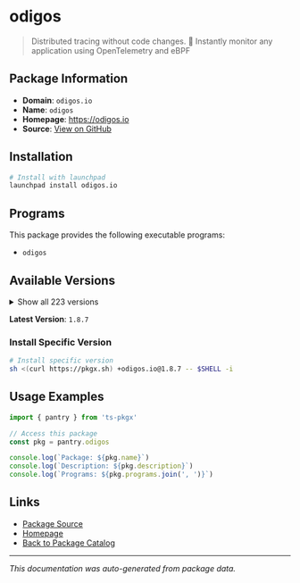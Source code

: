 # odigos

> Distributed tracing without code changes. 🚀 Instantly monitor any application using OpenTelemetry and eBPF

## Package Information

- **Domain**: `odigos.io`
- **Name**: `odigos`
- **Homepage**: https://odigos.io
- **Source**: [View on GitHub](https://github.com/pkgxdev/pantry/tree/main/projects/odigos.io/package.yml)

## Installation

```bash
# Install with launchpad
launchpad install odigos.io
```

## Programs

This package provides the following executable programs:

- `odigos`

## Available Versions

<details>
<summary>Show all 223 versions</summary>

- `1.8.7`, `1.8.6`, `1.8.5`, `1.8.4`, `1.8.3`
- `1.8.2`, `1.8.1`, `1.8.0`, `1.7.0`, `1.6.0`
- `1.5.0`, `1.4.0`, `1.3.2`, `1.3.1`, `1.3.0`
- `1.2.3`, `1.2.2`, `1.2.1`, `1.2.0`, `1.1.3`
- `1.1.2`, `1.1.0`, `1.0.219`, `1.0.218`, `1.0.217`
- `1.0.216`, `1.0.215`, `1.0.214`, `1.0.213`, `1.0.212`
- `1.0.211`, `1.0.210`, `1.0.209`, `1.0.207`, `1.0.206`
- `1.0.205`, `1.0.204`, `1.0.203`, `1.0.202`, `1.0.201`
- `1.0.200`, `1.0.199`, `1.0.198`, `1.0.196`, `1.0.195`
- `1.0.193`, `1.0.192`, `1.0.191`, `1.0.190`, `1.0.189`
- `1.0.188`, `1.0.187`, `1.0.186`, `1.0.185`, `1.0.184`
- `1.0.183`, `1.0.182`, `1.0.181`, `1.0.180`, `1.0.179`
- `1.0.178`, `1.0.177`, `1.0.175`, `1.0.172`, `1.0.171`
- `1.0.170`, `1.0.169`, `1.0.168`, `1.0.166`, `1.0.165`
- `1.0.164`, `1.0.163`, `1.0.162`, `1.0.161`, `1.0.160`
- `1.0.159`, `1.0.158`, `1.0.157`, `1.0.156`, `1.0.155`
- `1.0.154`, `1.0.153`, `1.0.152`, `1.0.151`, `1.0.150`
- `1.0.149`, `1.0.148`, `1.0.147`, `1.0.146`, `1.0.145`
- `1.0.144`, `1.0.143`, `1.0.142`, `1.0.141`, `1.0.140`
- `1.0.139`, `1.0.138`, `1.0.137`, `1.0.136`, `1.0.135`
- `1.0.133`, `1.0.132`, `1.0.131`, `1.0.130`, `1.0.129`
- `1.0.128`, `1.0.127`, `1.0.125`, `1.0.124`, `1.0.123`
- `1.0.122`, `1.0.121`, `1.0.120`, `1.0.119`, `1.0.118`
- `1.0.117`, `1.0.116`, `1.0.115`, `1.0.114`, `1.0.113`
- `1.0.112`, `1.0.111`, `1.0.110`, `1.0.109`, `1.0.108`
- `1.0.107`, `1.0.106`, `1.0.105`, `1.0.104`, `1.0.103`
- `1.0.102`, `1.0.101`, `1.0.100`, `1.0.99`, `1.0.98`
- `1.0.97`, `1.0.95`, `1.0.94`, `1.0.93`, `1.0.92`
- `1.0.91`, `1.0.90`, `1.0.89`, `1.0.86`, `1.0.85`
- `1.0.84`, `1.0.83`, `1.0.82`, `1.0.81`, `1.0.80`
- `1.0.79`, `1.0.78`, `1.0.77`, `1.0.76`, `1.0.75`
- `1.0.74`, `1.0.73`, `1.0.72`, `1.0.71`, `1.0.70`
- `1.0.69`, `1.0.68`, `1.0.67`, `1.0.65`, `1.0.64`
- `1.0.63`, `1.0.62`, `1.0.61`, `1.0.60`, `1.0.59`
- `1.0.58`, `1.0.57`, `1.0.55`, `1.0.54`, `1.0.53`
- `1.0.52`, `1.0.51`, `1.0.50`, `1.0.49`, `1.0.48`
- `1.0.47`, `1.0.46`, `1.0.45`, `1.0.44`, `1.0.43`
- `1.0.42`, `1.0.41`, `1.0.40`, `1.0.39`, `1.0.38`
- `1.0.37`, `1.0.36`, `1.0.35`, `1.0.34`, `1.0.33`
- `1.0.32`, `1.0.31`, `1.0.30`, `1.0.29`, `1.0.28`
- `1.0.27`, `1.0.26`, `1.0.25`, `1.0.24`, `1.0.23`
- `1.0.22`, `1.0.21`, `1.0.20`, `1.0.19`, `1.0.18`
- `1.0.17`, `1.0.15`, `1.0.14`, `1.0.13`, `1.0.12`
- `1.0.11`, `1.0.10`, `1.0.9`, `1.0.8`, `1.0.5`
- `1.0.4`, `1.0.2`, `1.0.1`

</details>

**Latest Version**: `1.8.7`

### Install Specific Version

```bash
# Install specific version
sh <(curl https://pkgx.sh) +odigos.io@1.8.7 -- $SHELL -i
```

## Usage Examples

```typescript
import { pantry } from 'ts-pkgx'

// Access this package
const pkg = pantry.odigos

console.log(`Package: ${pkg.name}`)
console.log(`Description: ${pkg.description}`)
console.log(`Programs: ${pkg.programs.join(', ')}`)
```

## Links

- [Package Source](https://github.com/pkgxdev/pantry/tree/main/projects/odigos.io/package.yml)
- [Homepage](https://odigos.io)
- [Back to Package Catalog](../../package-catalog.md)

---

*This documentation was auto-generated from package data.*
